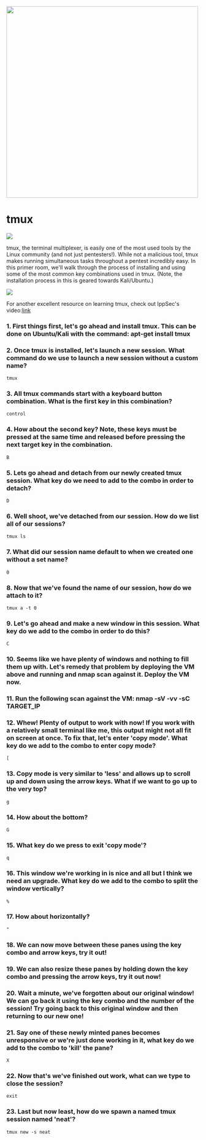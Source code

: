 <img src = https://i.imgur.com/Ik46pbb.png height=500 weight=300>

# tmux


<img src = https://i.imgur.com/GYktm26.png>

tmux, the terminal multiplexer, is easily one of the most used tools by the Linux community (and not just pentesters!). While not a malicious tool, tmux makes running simultaneous tasks throughout a pentest incredibly easy. In this primer room, we'll walk through the process of installing and using some of the most common key combinations used in tmux. (Note, the installation process in this is geared towards Kali/Ubuntu.)


<img src=https://i.imgur.com/bL9Dn3U.png>

For another excellent resource on learning tmux, check out IppSec's video:[link](https://www.youtube.com/watch?v=Lqehvpe_djs)


### 1. First things first, let's go ahead and install tmux. This can be done on Ubuntu/Kali with the command: apt-get install tmux

### 2. Once tmux is installed, let's launch a new session. What command do we use to launch a new session without a custom name?

```tmux ```

### 3. All tmux commands start with a keyboard button combination. What is the first key in this combination?

```control ```

### 4. How about the second key? Note, these keys must be pressed at the same time and released before pressing the next target key in the combination.

```B ```

### 5. Lets go ahead and detach from our newly created tmux session. What key do we need to add to the combo in order to detach?

```D ```

### 6. Well shoot, we've detached from our session. How do we list all of our sessions?

```tmux ls ```


### 7. What did our session name default to when we created one without a set name?

```0 ```

### 8. Now that we've found the name of our session, how do we attach to it?

```tmux a -t 0 ```


### 9. Let's go ahead and make a new window in this session. What key do we add to the combo in order to do this?

```C ```

### 10. Seems like we have plenty of windows and nothing to fill them up with. Let's remedy that problem by deploying the VM above and running and nmap scan against it. Deploy the VM now. 

### 11. Run the following scan against the VM: nmap -sV -vv -sC TARGET_IP

### 12. Whew! Plenty of output to work with now! If you work with a relatively small terminal like me, this output might not all fit on screen at once. To fix that, let's enter 'copy mode'. What key do we add to the combo to enter copy mode?

```[ ```

### 13. Copy mode is very similar to 'less' and allows up to scroll up and down using the arrow keys. What if we want to go up to the very top?

```g ```


### 14. How about the bottom?

```G ```

### 15. What key do we press to exit 'copy mode'? 

```q ```

### 16. This window we're working in is nice and all but I think we need an upgrade. What key do we add to the combo to split the window vertically?

``` % ```

### 17. How about horizontally?

``` " ```

### 18. We can now move between these panes using the key combo and arrow keys, try it out!

### 19. We can also resize these panes by holding down the key combo and pressing the arrow keys, try it out now! 


### 20. Wait a minute, we've forgotten about our original window! We can go back it using the key combo and the number of the session! Try going back to this original window and then returning to our new one! 

### 21. Say one of these newly minted panes becomes unresponsive or we're just done working in it, what key do we add to the combo to 'kill' the pane?

```X ```

### 22. Now that's we've finished out work, what can we type to close the session? 

```exit ```

### 23. Last but now least, how do we spawn a named tmux session named 'neat'?

``` tmux new -s neat ```


